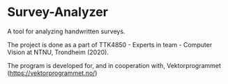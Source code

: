 # Survey-Analyzer
A tool for analyzing handwritten surveys.

The project is done as a part of TTK4850 - Experts in team - Computer Vision at NTNU, Trondheim (2020).

The program is developed for, and in cooperation with, Vektorprogrammet (https://vektorprogrammet.no/)
